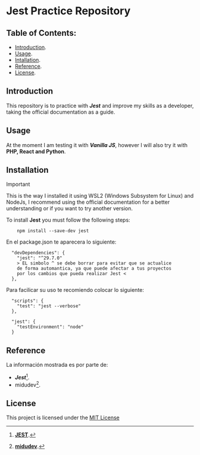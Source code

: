 # Jest Practice Repository

## Table of Contents:
- [Introduction](#introduction).
- [Usage](#usage).
- [Intallation](#installation).
- [Reference](#reference).
- [License](#license).

## Introduction

This repository is to practice with ***Jest*** and improve my skills as a developer, taking the official documentation as a guide.

## Usage

At the moment I am testing it with ***Vanilla JS***, however I will also try it with **PHP, React and Python**.

## Installation

> [!IMPORTANT]
> This is the way I installed it using WSL2 (Windows Subsystem for Linux) and NodeJs, I recommend using the official documentation for a better understanding or if you want to try another version.

To install **Jest** you must follow the following steps:

```
    npm install --save-dev jest
```

En el package.json te aparecera lo siguiente:

```
  "devDependencies": {
    "jest": "^29.7.0" 
    > EL simbolo ^ se debe borrar para evitar que se actualice
    de forma automantica, ya que puede afectar a tus proyectos
    por los cambios que pueda realizar Jest <
  },
```

Para facilicar su uso te recomiendo colocar lo siguiente:

```
  "scripts": {
    "test": "jest --verbose"
  },
  
  "jest": {
    "testEnvironment": "node"
  }
```

## Reference

La información mostrada es por parte de:
- ***Jest***[^1].
- midudev[^2].

[^1]:[**JEST**](https://jestjs.io/).
[^2]:[**midudev**](https://www.youtube.com/watch?v=_DzBez4qMi0).

## License

This project is licensed under the [MIT License](LICENSE)
